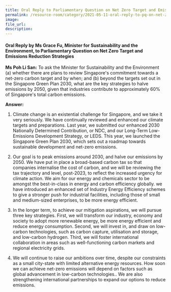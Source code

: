 ```yaml
---  
title: Oral Reply to Parliamentary Question on Net Zero Target and Emissions Reduction Strategies
permalink: /resource-room/category/2021-05-11-oral-reply-to-pq-on-net-zero-target-and-emissions-reduction-strategies/
image:  
file_url:  
description:  
---  
```


#### Oral Reply by Ms Grace Fu, Minister for Sustainability and the Environment, to Parliamentary Question on Net Zero Target and Emissions Reduction Strategies

**Ms Poh Li San:** To ask the Minister for Sustainability and the Environment (a) whether there are plans to review Singapore's commitment towards a net-zero carbon target and by when; and (b) beyond the targets set out in the Singapore Green Plan 2030, what are the key strategies to halve emissions by 2050, given that industries contribute to approximately 60% of Singapore's total carbon emissions.

**Answer:**

1.	Climate change is an existential challenge for Singapore, and we take it very seriously. We have continually reviewed and enhanced our climate targets and preparations. Last year, we submitted our enhanced 2030 Nationally Determined Contribution, or NDC, and our Long-Term Low-Emissions Development Strategy, or LEDS. This year, we launched the Singapore Green Plan 2030, which sets out a roadmap towards sustainable development and net-zero emissions. 

2.	Our goal is to peak emissions around 2030, and halve our emissions by 2050. We have put in place a broad-based carbon tax so that companies internalise the cost of carbon, and we will be reviewing the tax trajectory and level, post-2023, to reflect the increased urgency for climate action. We aim for our energy and chemicals sector to be amongst the best-in-class in energy and carbon efficiency globally. we have introduced an enhanced set of Industry Energy Efficiency schemes to give a stronger push for industrial facilities, including those of small and medium-sized enterprises, to be more energy efficient.

3.	In the longer term, to achieve our mitigation aspirations, we will pursue three key strategies. First, we will transform our industry, economy and society to adopt more renewable energy, be more energy efficient and reduce energy consumption. Second, we will invest in, and draw on low-carbon technologies, such as carbon capture, utilisation and storage, and low-carbon hydrogen. Third, we will foster international collaboration in areas such as well-functioning carbon markets and regional electricity grids. 
 
4.	We will continue to raise our ambitions over time, despite our constraints as a small city-state with limited alternative energy resources. How soon we can achieve net-zero emissions will depend on factors such as global advancement in low-carbon technologies.. We are also strengthening international partnerships to expand our options to reduce emissions.
